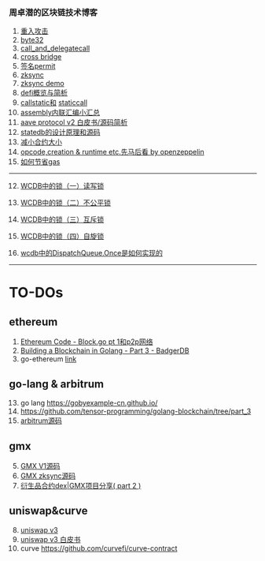 ### 周卓潜的区块链技术博客

1. [重入攻击](https://github.com/ben46/BlockchainBlog/blob/main/1_reentrancy)
2. [byte32](https://github.com/ben46/BlockchainBlog/blob/main/bytes32.md)
3. [call_and_delegatecall](https://github.com/ben46/BlockchainBlog/blob/main/call_and_delegatecall.md)
4. [cross bridge](https://github.com/ben46/BlockchainBlog/blob/main/crosschain.md)
5. [签名permit](https://github.com/ben46/BlockchainBlog/blob/main/vote.md)
6. [zksync](https://github.com/ben46/BlockchainBlog/blob/main/zksync.md)
7. [zksync demo](https://github.com/ben46/BlockchainBlog/blob/main/zksync_demo.md)
8. [defi概览与简析](https://github.com/ben46/BlockchainBlog/blob/main/defi_all.md)
9. [callstatic和](https://github.com/WTFAcademy/WTF-Ethers/blob/main/11_CallStatic/readme.md) [staticcall](https://github.com/ben46/BlockchainBlog/blob/main/staticcall.md) 
10. [assembly内联汇编小汇总](https://github.com/ben46/BlockchainBlog/blob/main/assembly.md)
11. [aave protocol v2 白皮书/源码简析](https://github.com/ben46/protocol-v2/blob/master/README.md)
11. [statedb的设计原理和源码](https://github.com/ben46/BlockchainBlog/blob/main/statedb.md)
11. [减小合约大小](https://github.com/ben46/BlockchainBlog/blob/main/contract_size.md)
12. [opcode,creation & runtime etc.先马后看 by openzeppelin](https://github.com/Dapp-Learning-DAO/Dapp-Learning/blob/main/basic/58-EVM/DeconstructingSolidityContract.md)
13. [如何节省gas](https://github.com/ben46/BlockchainBlog/blob/main/gas_optimization.md)
------------------------------------------------
12. [WCDB中的锁（一）读写锁](https://github.com/ben46/ben46.github.com/wiki/WCDB%E4%B8%AD%E7%9A%84%E9%94%81%EF%BC%88%E4%B8%80%EF%BC%89%E8%AF%BB%E5%86%99%E9%94%81)

13. [WCDB中的锁（二）不公平锁](https://github.com/ben46/ben46.github.com/wiki/WCDB中的锁（二）不公平锁)

14. [WCDB中的锁（三）互斥锁](https://github.com/ben46/ben46.github.com/wiki/WCDB%E4%B8%AD%E7%9A%84%E9%94%81%EF%BC%88%E4%B8%89%EF%BC%89%E4%BA%92%E6%96%A5%E9%94%81)

15. [WCDB中的锁（四）自旋锁](https://github.com/ben46/ben46.github.com/wiki/WCDB%E4%B8%AD%E7%9A%84%E9%94%81%EF%BC%88%E5%9B%9B%EF%BC%89%E8%87%AA%E6%97%8B%E9%94%81)

16. [wcdb中的DispatchQueue.Once是如何实现的](https://github.com/ben46/ben46.github.com/wiki/WCDB%E4%B8%AD%E7%9A%84DispatchQueue.Once)
---------------------------------------
# TO-DOs

## ethereum
1. [Ethereum Code - Block.go pt 1和p2p网络](https://www.youtube.com/watch?v=gXRIkDASkWc)
2. [Building a Blockchain in Golang - Part 3 - BadgerDB](https://www.youtube.com/watch?v=szOZ3p-5YIc&list=PLpP5MQvVi4PGmNYGEsShrlvuE2B33xV1L&index=3)
15. go-ethereum [link](https://www.youtube.com/watch?v=2EUkk8txlOw)

## go-lang & arbitrum
13. go lang https://gobyexample-cn.github.io/
14. https://github.com/tensor-programming/golang-blockchain/tree/part_3
12. [arbitrum源码](https://www.youtube.com/@DappLearning/search?query=arbitrum)

## gmx
5. [GMX V1源码](https://github.com/gmx-io/gmx-contracts/tree/v1)
6. [GMX zksync源码](https://github.com/gmx-io/gmx-contracts/tree/zksync)
7. [衍生品合约dex|GMX项目分享( part 2 )](https://www.youtube.com/watch?v=7wTPIUw6iGo)

## uniswap&curve
8. [uniswap v3](https://www.youtube.com/watch?v=WCLsIcjLSXc)
9. [uniswap v3 白皮书](https://www.youtube.com/watch?v=ypASWR5b9zA&t=7521s)
10. curve https://github.com/curvefi/curve-contract



